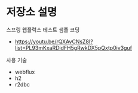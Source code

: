# 저장소 설명
스프링 웹플럭스 테스트 샘플 코딩
- https://youtu.be/rQXAvCNsZ8I?list=PL93mKxaRDidFH5gRwkDX5pQxtp0iv3guf

사용 기술
- webflux
- h2
- r2dbc